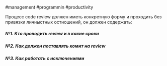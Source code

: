#management #programmin #productivity 

Процесс code review должен иметь конкретную форму и проходить без привязки личныстных остношений, он должен содержать:
##### №1. Кто проводить review и в какие сроки


##### №2. Как должен поставлять комит на review


##### №3.  Как работать с исключениями